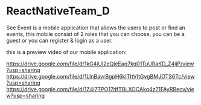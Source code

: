 # ReactNativeTeam_D

See Event is a mobile application that allows the users to post or find an events, this mobile consist of 2 roles that you can choose, you can be a guest or you can register & login as a user.

this is a preview video of our mobile application:

https://drive.google.com/file/d/1kG4iUI2eQjeEag7kq01TuURaKD_Z4ijP/view?usp=sharing
https://drive.google.com/file/d/1LlnBavrBgpH6klTItVItGvgBMJOTS6Tc/view?usp=sharing
https://drive.google.com/file/d/1Z4l7TPO17dfTBLXOCAkq4z71FAyRBecv/view?usp=sharing
